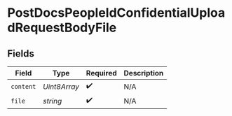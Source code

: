 # PostDocsPeopleIdConfidentialUploadRequestBodyFile


## Fields

| Field              | Type               | Required           | Description        |
| ------------------ | ------------------ | ------------------ | ------------------ |
| `content`          | *Uint8Array*       | :heavy_check_mark: | N/A                |
| `file`             | *string*           | :heavy_check_mark: | N/A                |